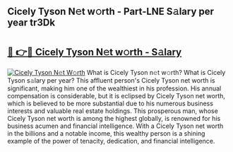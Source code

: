 ## Cicely Tyson N𝚎t w𝚘rth - Part-LNE S𝚊lary per year tr3Dk

# <h2><a href="http://gc3dppd.nevu.top/?p=Cicely+Tyson">🔗 👉🔴 Cicely Tyson N𝚎t w𝚘rth - S𝚊lary</a></h2>

[![Cicely Tyson N𝚎t W𝚘rth](https://i.imgur.com/Oavwk0R.jpeg)](http://gc3dppd.nevu.top/?p=Cicely+Tyson)
What is Cicely Tyson n𝚎t w𝚘rth? What is Cicely Tyson s𝚊lary per year?
This affluent person's Cicely Tyson net worth is significant, making him one of the wealthiest in his profession. His annual compensation is considerable, but it is eclipsed by Cicely Tyson net worth, which is believed to be more substantial due to his numerous business interests and valuable real estate holdings. This prosperous man, whose Cicely Tyson net worth is among the highest globally, is renowned for his business acumen and financial intelligence. With a Cicely Tyson net worth in the billions and a notable income, this wealthy person is a shining example of the power of tenacity, dedication, and financial intelligence.
